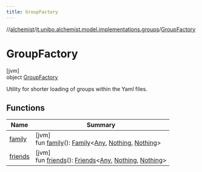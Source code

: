 ```yaml
---
title: GroupFactory
---
```

//[alchemist](../../../index.html)/[it.unibo.alchemist.model.implementations.groups](../index.html)/[GroupFactory](index.html)



# GroupFactory



[jvm]\
object [GroupFactory](index.html)

Utility for shorter loading of groups within the Yaml files.



## Functions


| Name | Summary |
|---|---|
| [family](family.html) | [jvm]<br>fun [family](family.html)(): [Family](../-family/index.html)<[Any](https://kotlinlang.org/api/latest/jvm/stdlib/kotlin/-any/index.html), [Nothing](https://kotlinlang.org/api/latest/jvm/stdlib/kotlin/-nothing/index.html), [Nothing](https://kotlinlang.org/api/latest/jvm/stdlib/kotlin/-nothing/index.html)> |
| [friends](friends.html) | [jvm]<br>fun [friends](friends.html)(): [Friends](../-friends/index.html)<[Any](https://kotlinlang.org/api/latest/jvm/stdlib/kotlin/-any/index.html), [Nothing](https://kotlinlang.org/api/latest/jvm/stdlib/kotlin/-nothing/index.html), [Nothing](https://kotlinlang.org/api/latest/jvm/stdlib/kotlin/-nothing/index.html)> |


